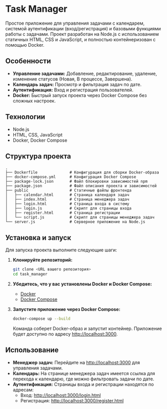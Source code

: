 
# Task Manager

Простое приложение для управления задачами с календарем, системой аутентификации (вход/регистрация) и базовыми функциями работы с задачами. Проект разработан на Node.js с использованием статичных HTML, CSS и JavaScript, и полностью контейнеризован с помощью Docker.

## Особенности

- **Управление задачами:** Добавление, редактирование, удаление, изменение статусов (Новая, В процессе, Завершена).
- **Календарь задач:** Просмотр и фильтрация задач по дате.
- **Аутентификация:** Вход и регистрация пользователей.
- **Docker:** Быстрый запуск проекта через Docker Compose без сложных настроек.

## Технологии

- Node.js
- HTML, CSS, JavaScript
- Docker, Docker Compose

## Структура проекта

```
.
├── Dockerfile              # Конфигурация для сборки Docker-образа
├── docker-compose.yml      # Конфигурация Docker Compose
├── package-lock.json       # Файл блокировки зависимостей npm
├── package.json            # Файл описания проекта и зависимостей
├── public                  # Статичные файлы фронтенда
│   ├── calendar.html       # Страница календаря задач
│   ├── index.html          # Страница менеджера задач
│   ├── login.html          # Страница входа в систему
│   ├── login.js            # Скрипт для страницы входа
│   ├── register.html       # Страница регистрации
│   └── script.js           # Скрипт для страницы менеджера задач
└── server.js               # Серверное приложение на Node.js
```

## Установка и запуск

Для запуска проекта выполните следующие шаги:

1. **Клонируйте репозиторий:**

   ```bash
   git clone <URL вашего репозитория>
   cd task_manager
   ```

2. **Убедитесь, что у вас установлены Docker и Docker Compose:**

   - [Docker](https://www.docker.com)
   - [Docker Compose](https://docs.docker.com/compose/)

3. **Запустите приложение через Docker Compose:**

   ```bash
   docker-compose up --build
   ```

   Команда соберет Docker-образ и запустит контейнер. Приложение будет доступно по адресу [http://localhost:3000](http://localhost:3000).

## Использование

- **Менеджер задач:** Перейдите на [http://localhost:3000](http://localhost:3000) для управления задачами.
- **Календарь:** На странице менеджера задач имеется ссылка для перехода к календарю, где можно фильтровать задачи по дате.
- **Аутентификация:** Страницы входа и регистрации находятся по адресам:
  - Вход: [http://localhost:3000/login.html](http://localhost:3000/login.html)
  - Регистрация: [http://localhost:3000/register.html](http://localhost:3000/register.html)
